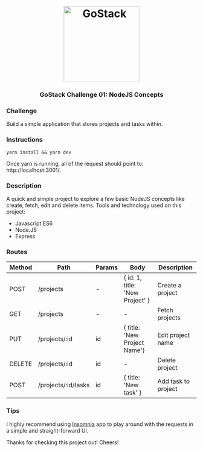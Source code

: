 <h1 align="center">
    <img alt="GoStack" src="https://rocketseat-cdn.s3-sa-east-1.amazonaws.com/bootcamp-header.png" width="200px" />
</h1>

<h3 align="center">
  GoStack Challenge 01: NodeJS Concepts
</h3>

### Challenge

Build a simple application that stores projects and tasks within.

### Instructions ###
```
yarn install && yarn dev
```
Once yarn is running, all of the request should point to: http://localhost:3001/.

### Description ###
A quick and simple project to explore a few basic NodeJS concepts like create, fetch, edit and delete items.
Tools and technology used on this project:

- Javascript ES6
- Node.JS
- Express

### Routes ###
| Method | Path | Params | Body | Description |
| ------ | ------ | ------ | ------ | ------ |
| POST | /projects | - | { id: 1, title: 'New Project' } | Create a project | 
| GET | /projects | - | - | Fetch projects | 
| PUT | /projects/:id | id | { title: 'New Project Name'} | Edit project name | 
| DELETE | /projects/:id | id | - | Delete project | 
| POST | /projects/:id/tasks | id | { title: 'New task' } | Add task to project | 

### Tips ###
I highly recommend using [Insomnia](https://insomnia.rest/) app to play around with the requests in a simple and straight-forward UI.

Thanks for checking this project out! Cheers!

